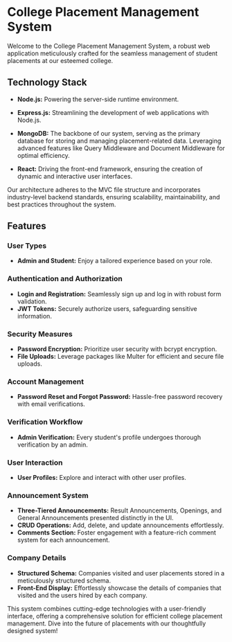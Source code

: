 # College Placement Management System

Welcome to the College Placement Management System, a robust web application meticulously crafted for the seamless management of student placements at our esteemed college.

## Technology Stack

- **Node.js:** Powering the server-side runtime environment.
- **Express.js:** Streamlining the development of web applications with Node.js.
- **MongoDB:** The backbone of our system, serving as the primary database for storing and managing placement-related data. Leveraging advanced features like Query Middleware and Document Middleware for optimal efficiency.

- **React:** Driving the front-end framework, ensuring the creation of dynamic and interactive user interfaces.

Our architecture adheres to the MVC file structure and incorporates industry-level backend standards, ensuring scalability, maintainability, and best practices throughout the system.

## Features

### User Types
- **Admin and Student:** Enjoy a tailored experience based on your role.

### Authentication and Authorization
- **Login and Registration:** Seamlessly sign up and log in with robust form validation.
- **JWT Tokens:** Securely authorize users, safeguarding sensitive information.

### Security Measures
- **Password Encryption:** Prioritize user security with bcrypt encryption.
- **File Uploads:** Leverage packages like Multer for efficient and secure file uploads.

### Account Management
- **Password Reset and Forgot Password:** Hassle-free password recovery with email verifications.

### Verification Workflow
- **Admin Verification:** Every student's profile undergoes thorough verification by an admin.

### User Interaction
- **User Profiles:** Explore and interact with other user profiles.

### Announcement System
- **Three-Tiered Announcements:** Result Announcements, Openings, and General Announcements presented distinctly in the UI.
- **CRUD Operations:** Add, delete, and update announcements effortlessly.
- **Comments Section:** Foster engagement with a feature-rich comment system for each announcement.

### Company Details
- **Structured Schema:** Companies visited and user placements stored in a meticulously structured schema.
- **Front-End Display:** Effortlessly showcase the details of companies that visited and the users hired by each company.

This system combines cutting-edge technologies with a user-friendly interface, offering a comprehensive solution for efficient college placement management. Dive into the future of placements with our thoughtfully designed system!